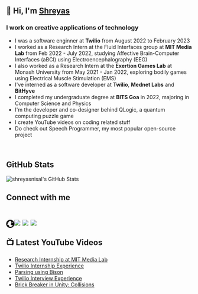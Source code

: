 ## 👋 Hi, I'm [Shreyas][website]

### I work on creative applications of technology

- I was a software enginner at **Twilio** from August 2022 to February 2023
- I worked as a Research Intern at the Fluid Interfaces group at **MIT Media Lab** from Feb 2022 - July 2022, studying Affective Brain-Computer Interfaces (aBCI) using Electroencephalography (EEG)
- I also worked as a Research Intern at the **Exertion Games Lab** at Monash University from May 2021 - Jan 2022, exploring bodily games using Electrical Muscle Stimulation (EMS)
- I've interned as a software developer at **Twilio**, **Mednet Labs** and **BitHyve**
- I completed my undergraduate degree at **BITS Goa** in 2022, majoring in Computer Science and Physics
- I'm the developer and co-designer behind QLogic, a quantum computing puzzle game
- I create YouTube videos on coding related stuff
- Do check out Speech Programmer, my most popular open-source project

<br>

## GitHub Stats

<img alt="shreyasnisal's GitHub Stats" src="https://github-readme-stats.vercel.app/api?username=shreyasnisal&show_icons=true&hide_border=true&count_private=true&hide=contribs&theme=dracula" />

<br>

## Connect with me

<br>

[<img align="left" width="22px" src="https://raw.githubusercontent.com/iconic/open-iconic/master/svg/globe.svg" />][website]
[<img align="left" width="22px" src="https://cdn.jsdelivr.net/npm/simple-icons@v3/icons/youtube.svg" />][youtube]
[<img align="left" width="22px" src="https://cdn.jsdelivr.net/npm/simple-icons@v3/icons/linkedin.svg" />][LinkedIn]
[<img align="left" width="22px" src="https://cdn.jsdelivr.net/npm/simple-icons@v3/icons/instagram.svg" />][Instagram]
<!-- [<img align="left" alt="ShreyasNisal | LinkedIn" width="22px" src="https://cdn.jsdelivr.net/npm/simple-icons@v3/icons/medium.svg" />][Medium] -->

<br>

## 📺 Latest YouTube Videos
<!-- YOUTUBE:START -->
- [Research Internship at MIT Media Lab](https://www.youtube.com/watch?v=7TNJU4KcIkQ)
- [Twilio Internship Experience](https://www.youtube.com/watch?v=seEfpu2MXXs)
- [Parsing using Bison](https://www.youtube.com/watch?v=fFRxWtRibC8)
- [Twilio Interview Experience](https://www.youtube.com/watch?v=oYsbGclP3_c)
- [Brick Breaker in Unity: Collisions](https://www.youtube.com/watch?v=uxMz-QlPehw)
<!-- YOUTUBE:END -->


[website]: https://shreyasnisal.com
[youtube]: https://www.youtube.com/c/ShreyasNisal
[linkedin]: https://linkedin.com/in/shreyasnisal
[instagram]: https://www.instagram.com/nisalcodes/
[twitter]: https://www.twitter.com/shreyas_nisal
[medium]: https://shreyasnisal.medium.com
